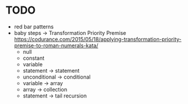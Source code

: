 # TODO

- red bar patterns
- baby steps -> Transformation Priority Premise https://codurance.com/2015/05/18/applying-transformation-priority-premise-to-roman-numerals-kata/
  - null
  - constant
  - variable
  - statement -> statement 
  - unconditional -> conditional
  - variable -> array
  - array -> collection
  - statement -> tail recursion
